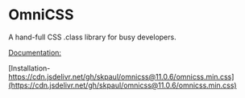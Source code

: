 # OmniCSS
A hand-full CSS .class library for busy developers.

[Documentation:](https://skpaul.github.io/omnicss/)

[Installation- https://cdn.jsdelivr.net/gh/skpaul/omnicss@11.0.6/omnicss.min.css](https://cdn.jsdelivr.net/gh/skpaul/omnicss@11.0.6/omnicss.min.css)
